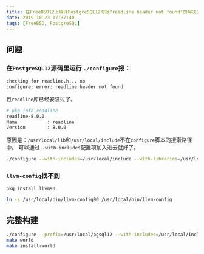 ```yaml
---
title: 在FreeBSD12上编译PostgreSQL12时报"readline header not found"的解决方案
date: 2019-10-23 17:37:40
tags: [FreeBSD, PostgreSQL]
---
```


## 问题
### 在`PostgreSQL12`源码里运行 `./configure`报：
```bash
checking for readline.h... no
configure: error: readline header not found
```
且`readline`库已经安装过了。
```bash
# pkg info readline
readline-8.0.0
Name           : readline
Version        : 8.0.0
```

原因是：`/usr/local/lib`和`/usr/local/include`不在`configure`脚本的搜索路径中。
可以通过`--with-includes`配置项加入进去就好了。
```bash
./configure --with-includes=/usr/local/include --with-libraries=/usr/local/lib
```

### `llvm-config`找不到
```bash
pkg install llvm90

ln -s /usr/local/bin/llvm-config90 /usr/local/bin/llvm-config
```

## 完整构建
```bash
./configure --prefix=/usr/local/pgsql12 --with-includes=/usr/local/include --with-libraries=/usr/local/lib --with-ossp-uuid --with-llvm --with-openssl --build=amd64-bluse-freebsd12.0
make world
make install-world
```